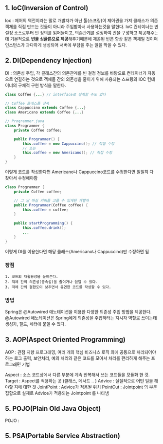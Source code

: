 ## 1. IoC(Inversion of Control)
Ioc : 제어의 역전이라는 말로 개발자가 아닌 툴(스프링)이 제어권을 가져 클래스가 의존 객체를 직접 만드는 것들이 아니라 주입받아서 사용하는것을 말한다.
IoC 컨테이너는 빈 설정 소스로부터 빈 정의를 읽어들이고, 의존관계를 설정하여 빈을 구성하고 제공해주는데 기본적으로 **빈을 싱글톤으로 제공**해주기때문에 제공된 빈은 항상 같은 객체일 것이며 인스턴스가 과다하게 생성되어 서버에 부담을 주는 일을 막을 수 있다.

## 2. DI(Dependency Injection)
DI : 의존성 주입, 각 클래스간의 의존관계를 빈 걸정 정보를 바탕으로 컨테이너가 자동으로 연결하는 것으로 객체들 간의 의존성을 줄이기 위해 사용되는 스프링의 IOC 컨테이너의 구체적 구현 방식을 말한다.
```java
class Coffee {...} // interface로 설계할 수도 있다

// Coffee 클래스를 상속
class Cappuccino extends Coffee {...}
class Americano extends Coffee {...}

// Programmer.java
class Programmer {
    private Coffee coffee;

    public Programmer() {
    	this.coffee = new Cappuccino(); // 직접 수정
        // 또는 
        this.coffee = new Americano(); // 직접 수정
    }
}
```
이렇게 코드를 작성한다면 Americano나 Cappuccino코드를 수정한다면 일일히 다 찾아서 수정해야함
```java
class Programmer {
    private Coffee coffee;

    // 그 날 마실 커피를 고를 수 있게된 개발자
    public Programmer(Coffee coffee) {
    	this.coffee = coffee;
    }
    
    public startProgramming() {
    	this.coffee.drink();
        ...
    }
}
```
이렇게 DI를 이용한다면 해당 클래스(Americano나 Cappuccino)만 수정하면 됨

### 장점
    1. 코드의 재활용성을 높여준다.
    2. 객체 간의 의존성(종속성)을 줄이거나 없엘 수 있다.
    3. 객체 간의 결합도이 낮추면서 유연한 코드를 작성할 수 있다.

### 방법
Spring은 @Autowired 애노테이션을 이용한 다양한 의존성 주입 방법을 제공한다.
@Autowired 애노테이션은 Spring에게 의존성을 주입하라는 지시자 역할로 쓰이는데 생성자, 필드, 세터에 붙일 수 있다.

## 3. AOP(Aspect Oriented Programming)
AOP : 관점 지향 프로그래밍, 여러 개의 핵심 비즈니스 로직 외에 공통으로 처리되어야 하는 로그 출력, 보안처리, 예외 처리와 같은 코드를 모아서 처리를 편리하게 해주는 프로그래민 기법

Aspect : 소스 코드상에서 다른 부분에 계속 반복해서 쓰는 코드들을 모듈화 한 것.
Target : Aspect를 적용하는 곳 (클래스, 메서드 .. )
Advice : 실질적으로 어떤 일을 해야할 지에 대한 것
JointPoint : Advice가 적용될 위치
PointCut : Jointpoint 의 부분 집합으로 실제로 Advice가 적용되는 Jointpoint 를 나타냄

## 5. POJO(Plain Old Java Object)
POJO : 

## 5. PSA(Portable Service Abstraction)
